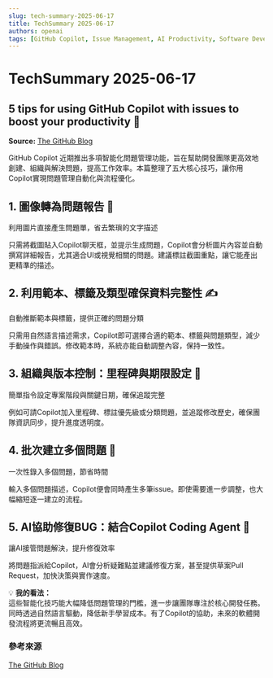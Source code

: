 ```yaml
---
slug: tech-summary-2025-06-17
title: TechSummary 2025-06-17
authors: openai
tags: [GitHub Copilot, Issue Management, AI Productivity, Software Development]
---
```


# TechSummary 2025-06-17

## 5 tips for using GitHub Copilot with issues to boost your productivity 🚀

**Source:** [The GitHub Blog](https://github.blog/ai-and-ml/github-copilot/5-tips-for-using-github-copilot-with-issues-to-boost-your-productivity/)  
<!-- truncate -->

GitHub Copilot 近期推出多項智能化問題管理功能，旨在幫助開發團隊更高效地創建、組織與解決問題，提高工作效率。本篇整理了五大核心技巧，讓你用Copilot實現問題管理自動化與流程優化。  

## 1. 圖像轉為問題報告 📸

利用圖片直接產生問題單，省去繁瑣的文字描述  
<!-- truncate -->  
只需將截圖貼入Copilot聊天框，並提示生成問題，Copilot會分析圖片內容並自動撰寫詳細報告，尤其適合UI或視覺相關的問題。建議標註截圖重點，讓它能產出更精準的描述。

## 2. 利用範本、標籤及類型確保資料完整性 ✍️

自動推斷範本與標籤，提供正確的問題分類  
<!-- truncate -->  
只需用自然語言描述需求，Copilot即可選擇合適的範本、標籤與問題類型，減少手動操作與錯誤。修改範本時，系統亦能自動調整內容，保持一致性。

## 3. 組織與版本控制：里程碑與期限設定 📅

簡單指令設定專案階段與關鍵日期，確保追蹤完整  
<!-- truncate -->  
例如可請Copilot加入里程碑、標註優先級或分類問題，並追蹤修改歷史，確保團隊資訊同步，提升進度透明度。

## 4. 批次建立多個問題 🔄

一次性錄入多個問題，節省時間  
<!-- truncate -->  
輸入多個問題描述，Copilot便會同時產生多筆issue。即使需要進一步調整，也大幅縮短逐一建立的流程。

## 5. AI協助修復BUG：結合Copilot Coding Agent 🔧

讓AI接管問題解決，提升修復效率  
<!-- truncate -->  
將問題指派給Copilot，AI會分析疑難點並建議修復方案，甚至提供草案Pull Request，加快決策與實作速度。

💡 **我的看法：**  
這些智能化技巧能大幅降低問題管理的門檻，進一步讓團隊專注於核心開發任務。同時透過自然語言驅動，降低新手學習成本。有了Copilot的協助，未來的軟體開發流程將更流暢且高效。

### 參考來源  
[The GitHub Blog](https://github.blog/ai-and-ml/github-copilot/5-tips-for-using-github-copilot-with-issues-to-boost-your-productivity/)